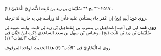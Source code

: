 ٢٥١٧ -** بخ:** سُلَيْمان بن زيد بن ثَابِت الأَنْصارِيّ الْمَدَنِيّ (٢) .

**روى عن:** أَبِيهِ (بخ) إن عُمَر جاء يستأذن عليه فأذن لَهُ ورأسه فِي يد جارية لَهُ ترجله.

**رَوَى عَنه:** ابن ابْن أخيه إِسْمَاعِيل بن يعقوب بن إِسْمَاعِيل بْن زيد بْن ثابت، وابنه سَعِيد بْن سُلَيْمان بْن زيد بْن ثابت (بخ) ، وعباس بْن سهل بن سعد الساعدي.ذكره ابنُ حِبَّان فِي كتاب "الثقات" (١) .

روى له الْبُخَارِيّ فِي "الأدب" (٢) هذا الحديث الواحد الموقوف.